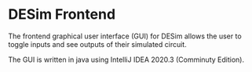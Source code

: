 # DESim Frontend

The frontend graphical user interface (GUI) for DESim allows the user to toggle inputs and see outputs
of their simulated circuit.

The GUI is written in java using IntelliJ IDEA 2020.3 (Comminuty Edition).
